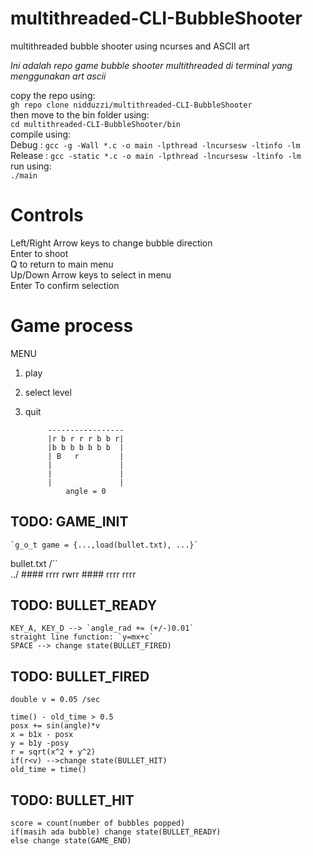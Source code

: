 # multithreaded-CLI-BubbleShooter
multithreaded bubble shooter using ncurses and ASCII art

*Ini adalah repo game bubble shooter multithreaded di terminal yang menggunakan art ascii*

copy the repo using:  
`gh repo clone nidduzzi/multithreaded-CLI-BubbleShooter`  
then move to the bin folder using:  
`cd multithreaded-CLI-BubbleShooter/bin`  
compile using:  
Debug       : `gcc -g -Wall *.c -o main -lpthread -lncursesw -ltinfo -lm`  
Release     : `gcc -static *.c -o main -lpthread -lncursesw -ltinfo -lm`  
run using:  
`./main`  

# Controls  
Left/Right Arrow keys to change bubble direction  
Enter to shoot  
Q to return to main menu  
Up/Down Arrow keys to select in menu  
Enter To confirm selection  
# Game process

MENU
1. play
2. select level
3. quit


            -----------------
            |r b r r r b b r|
            |b b b b b b b  |
            | B   r         |
            |               |
            |               |
            |               |
                angle = 0

## TODO: GAME_INIT

    `g_o_t game = {...,load(bullet.txt), ...}`

bullet.txt
            /``\
            \../
            ####
            rrrr
            rwrr
            ####
            rrrr
            rrrr


## TODO: BULLET_READY

    KEY_A, KEY_D --> `angle_rad += (+/-)0.01`   
    straight line function: `y=mx+c`   
    SPACE --> change state(BULLET_FIRED)   

## TODO: BULLET_FIRED

    double v = 0.05 /sec

    time() - old_time > 0.5
    posx += sin(angle)*v
    x = b1x - posx
    y = b1y -posy
    r = sqrt(x^2 + y^2)
    if(r<v) -->change state(BULLET_HIT)
    old_time = time()

## TODO: BULLET_HIT

    score = count(number of bubbles popped)
    if(masih ada bubble) change state(BULLET_READY)
    else change state(GAME_END)
